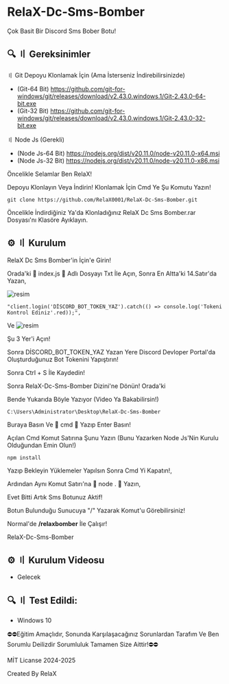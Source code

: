 # RelaX-Dc-Sms-Bomber

Çok Basit Bir Discord Sms Bober Botu!

## 🔍 〢 Gereksinimler
〢 Git Depoyu Klonlamak İçin (Ama İsterseniz İndirebilirsinizde)

- (Git-64 Bit) https://github.com/git-for-windows/git/releases/download/v2.43.0.windows.1/Git-2.43.0-64-bit.exe
- (Git-32 Bit) https://github.com/git-for-windows/git/releases/download/v2.43.0.windows.1/Git-2.43.0-32-bit.exe

〢 Node Js (Gerekli)
- (Node Js-64 Bit) https://nodejs.org/dist/v20.11.0/node-v20.11.0-x64.msi
- (Node Js-32 Bit) https://nodejs.org/dist/v20.11.0/node-v20.11.0-x86.msi

Öncelikle Selamlar Ben RelaX!

Depoyu Klonlayın Veya İndirin!
Klonlamak İçin Cmd Ye Şu Komutu Yazın!
```
git clone https://github.com/RelaX0001/RelaX-Dc-Sms-Bomber.git
```
Öncelikle İndirdiğiniz Ya'da Klonladığınız RelaX Dc Sms Bomber.rar Dosyası'nı Klasöre Ayıklayın.

## ⚙️ 〢 Kurulum

RelaX Dc Sms Bomber'in İçin'e Girin!

Orada'ki 🔴 index.js 🔴 Adlı Dosyayı Txt İle Açın, Sonra En Altta'ki 14.Satır'da Yazan,

![resim](https://github.com/RelaX0001/RelaX-Dc-Sms-Bomber/assets/149694302/0d2a0c7f-12dd-4990-8404-134e23b5bc90)

```
"client.login('DİSCORD_BOT_TOKEN_YAZ').catch(() => console.log('Tokeni Kontrol Ediniz'.red));",
```
Ve ![resim](https://github.com/RelaX0001/RelaX-Dc-Sms-Bomber/assets/149694302/a5d66875-ebfa-4d44-8345-1932acb3d133)

Şu 3 Yer'i Açın!

Sonra DİSCORD_BOT_TOKEN_YAZ Yazan Yere Discord Devloper Portal'da Oluşturduğunuz Bot Tokenini Yapıştırın!

Sonra Ctrl + S İle Kaydedin!

Sonra RelaX-Dc-Sms-Bomber Dizini'ne Dönün! Orada'ki

Bende Yukarıda Böyle Yazıyor (Video Ya Bakabilirsin!)
```
C:\Users\Administrator\Desktop\RelaX-Dc-Sms-Bomber
```
Buraya Basın Ve 🔴 cmd 🔴 Yazıp Enter Basın!

Açılan Cmd Komut Satırına Şunu Yazın (Bunu Yazarken Node Js'Nin Kurulu Olduğundan Emin Olun!)
```
npm install
```
Yazıp Bekleyin Yüklemeler Yapılsın Sonra Cmd Yi Kapatın!, 

Ardından Aynı Komut Satırı'na 🔴 node . 🔴 Yazın,

Evet Bitti Artık Sms Botunuz Aktif!

Botun Bulunduğu Sunucuya "/" Yazarak Komut'u Görebilirsiniz!

Normal'de **/relaxbomber** İle Çalışır!

RelaX-Dc-Sms-Bomber

## ⚙️ 〢 Kurulum Videosu
- Gelecek
## 🔍 〢 Test Edildi:
- Windows 10

⛔⛔Eğitim Amaçlıdır, Sonunda Karşılaşacağınız Sorunlardan Tarafım Ve Ben Sorumlu Deilizdir Sorumluluk Tamamen Size Aittir!⛔⛔

MİT Licanse 2024-2025

Created By RelaX


